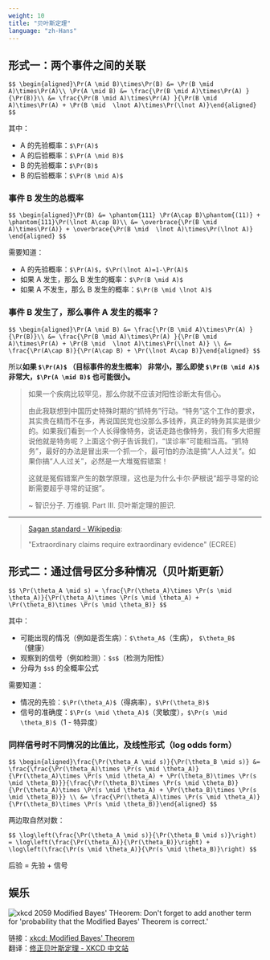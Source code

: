 ```yaml
---
weight: 10
title: "贝叶斯定理"
language: "zh-Hans"
---
```


## 形式一：两个事件之间的关联

`$$
\begin{aligned}\Pr(A \mid B)\times\Pr(B) &= \Pr(B \mid A)\times\Pr(A)\\
\Pr(A \mid B) &= \frac{\Pr(B \mid A)\times\Pr(A) }{\Pr(B)}\\
&= \frac{\Pr(B \mid A)\times\Pr(A) }{\Pr(B \mid A)\times\Pr(A) + \Pr(B \mid  \lnot A)\times\Pr(\lnot A)}\end{aligned}
$$`

其中：

- A 的先验概率：`$\Pr(A)$`
- A 的后验概率：`$\Pr(A \mid B)$`
- B 的先验概率：`$\Pr(B)$`
- B 的后验概率：`$\Pr(B \mid A)$`


### 事件 B 发生的总概率

`$$
\begin{aligned}\Pr(B) &= \phantom{111} \Pr(A\cap B)\phantom{(11)} + \phantom{111}\Pr(\lnot A\cap B)\\
&= \overbrace{\Pr(B \mid A)\times\Pr(A)} + \overbrace{\Pr(B \mid  \lnot A)\times\Pr(\lnot A)} \end{aligned}
$$`

需要知道：

- A 的先验概率：`$\Pr(A)$`，`$\Pr(\lnot A)=1-\Pr(A)$`
- 如果 A 发生，那么 B 发生的概率：`$\Pr(B \mid A)$`
- 如果 A 不发生，那么 B 发生的概率：`$\Pr(B \mid \lnot A)$`


### 事件 B 发生了，那么事件 A 发生的概率？

`$$
\begin{aligned}\Pr(A \mid B) &= \frac{\Pr(B \mid A)\times\Pr(A) }{\Pr(B)}\\
&= \frac{\Pr(B \mid A)\times\Pr(A) }{\Pr(B \mid A)\times\Pr(A) + \Pr(B \mid  \lnot A)\times\Pr(\lnot A)} \\
&= \frac{\Pr(A\cap B)}{\Pr(A\cap B) + \Pr(\lnot A\cap B)}\end{aligned}
$$`

所以**如果 `$\Pr(A)$` （目标事件的发生概率） 非常小，那么即使 `$\Pr(B \mid A)$` 非常大，`$\Pr(A \mid B)$` 也可能很小。**

> 如果一个疾病比较罕见，那么你就不应该对阳性诊断太有信心。
> 
> 由此我联想到中国历史特殊时期的“抓特务”行动。“特务”这个工作的要求，其实贵在精而不在多，再说国民党也没那么多钱养，真正的特务其实是很少的。如果我们看到一个人长得像特务，说话走路也像特务，我们有多大把握说他就是特务呢？上面这个例子告诉我们，“误诊率”可能相当高。“抓特务”，最好的办法是冒出来一个抓一个，最可怕的办法是搞“人人过关”。如果你搞“人人过关”，必然是一大堆冤假错案！
>
> 这就是冤假错案产生的数学原理，这也是为什么卡尔·萨根说“超乎寻常的论断需要超乎寻常的证据”。
>
> ~ 智识分子. 万维钢. Part III. 贝叶斯定理的胆识.

---

> [Sagan standard - Wikipedia](https://en.wikipedia.org/wiki/Sagan_standard):
> 
> "Extraordinary claims require extraordinary evidence" (ECREE)


## 形式二：通过信号区分多种情况（贝叶斯更新）

`$$
\Pr(\theta_A \mid s) = \frac{\Pr(\theta_A)\times \Pr(s \mid \theta_A)}{\Pr(\theta_A)\times \Pr(s \mid \theta_A) + \Pr(\theta_B)\times \Pr(s \mid \theta_B)}
$$`

其中：

- 可能出现的情况（例如是否生病）：`$\theta_A$`（生病）， `$\theta_B$`（健康）
- 观察到的信号（例如检测）：`$s$`（检测为阳性）
- 分母为 `$s$` 的全概率公式

需要知道：

- 情况的先验：`$\Pr(\theta_A)$`（得病率），`$\Pr(\theta_B)$`
- 信号的准确度：`$\Pr(s \mid \theta_A)$`（灵敏度），`$\Pr(s \mid \theta_B)$`（1 - 特异度）


### 同样信号时不同情况的比值比，及线性形式（log odds form）

`$$
\begin{aligned}\frac{\Pr(\theta_A \mid s)}{\Pr(\theta_B \mid s)}
&= \frac{\frac{\Pr(\theta_A)\times \Pr(s \mid \theta_A)}{\Pr(\theta_A)\times \Pr(s \mid \theta_A) + \Pr(\theta_B)\times \Pr(s \mid \theta_B)}}{\frac{\Pr(\theta_B)\times \Pr(s \mid \theta_B)}{\Pr(\theta_A)\times \Pr(s \mid \theta_A) + \Pr(\theta_B)\times \Pr(s \mid \theta_B)}} \\
&= \frac{\Pr(\theta_A)\times \Pr(s \mid \theta_A)}{\Pr(\theta_B)\times \Pr(s \mid \theta_B)}\end{aligned}
$$`

两边取自然对数：

`$$
\log\left(\frac{\Pr(\theta_A \mid s)}{\Pr(\theta_B \mid s)}\right) = \log\left(\frac{\Pr(\theta_A)}{\Pr(\theta_B)}\right) + \log\left(\frac{\Pr(s \mid \theta_A)}{\Pr(s \mid \theta_B)}\right)
$$`

后验 = 先验 + 信号


<!-- 
### 拟贝叶斯更新

[Bayes Rule as a Descriptive Model: The Representativeness Heuristic* | The Quarterly Journal of Economics | Oxford Academic](https://academic.oup.com/qje/article-abstract/95/3/537/1934441?redirectedFrom=fulltext)

当一个人做决定不完全遵循贝叶斯时，可以建模为

`$$
\log\left(\frac{\Pr(\theta_A \mid s)}{\Pr(\theta_B \mid s)}\right) =  \alpha \cdot \log\left(\frac{\Pr(\theta_A)}{\Pr(\theta_B)}\right) + \beta(\theta) \cdot \log\left(\frac{\Pr(s \mid \theta_A)}{\Pr(s \mid \theta_B)}\right)
$$`

或

`$$
\log\left(\frac{\Pr(\theta_A \mid s)}{\Pr(\theta_B \mid s)}\right) =  \alpha \cdot \log\left(\frac{\Pr(\theta_A)}{\Pr(\theta_B)}\right) + \beta \cdot \log\left(\frac{\Pr(s \mid \theta_A)}{\Pr(s \mid \theta_B)}\right) + \gamma \cdot m(\theta)
$$`

其中：

- 对先验的重视程度：`$\alpha$`
- 对信号的重视程度：`$\beta$`
- 额外动机：`$\beta(\theta)$$或$$\gamma \cdot m(\theta)$`
 -->


## 娱乐

![xkcd 2059 Modified Bayes' THeorem: Don't forget to add another term for 'probability that the Modified Bayes' Theorem is correct.'](https://imgs.xkcd.com/comics/modified_bayes_theorem_2x.png)

链接：[xkcd: Modified Bayes' Theorem](https://xkcd.com/2059/)  
翻译：[修正贝叶斯定理 - XKCD 中文站](https://xkcd.in/comic?lg=cn&id=2059)
